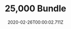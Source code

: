 ---
templateKey: blog-post
featuredpost: false
date: 2020-02-26T00:00:02.711Z
featuredimage: /img/25,000_Bundle.png
title: 25,000 Bundle
description: Vault
reward: Crystalarium (1)
tags:
  - 25000'
  - bundles
---